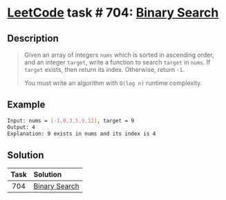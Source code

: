 # [LeetCode][leetcode] task # 704: [Binary Search][task]

Description
-----------

> Given an array of integers `nums` which is sorted in ascending order, and an integer `target`,
> write a function to search `target` in `nums`. If `target` exists, then return its index. Otherwise, return `-1`.
> 
> You must write an algorithm with `O(log n)` runtime complexity.

Example
-------

```sh
Input: nums = [-1,0,3,5,9,12], target = 9
Output: 4
Explanation: 9 exists in nums and its index is 4
```

Solution
--------

| Task | Solution                  |
|:----:|:--------------------------|
| 704  | [Binary Search][solution] |


[leetcode]: <http://leetcode.com/>
[task]: <https://leetcode.com/problems/kth-largest-element-in-a-stream/>
[solution]: <https://github.com/wellaxis/praxis-leetcode/blob/main/src/main/java/com/witalis/praxis/leetcode/task/h8/p704/option/Practice.java>
